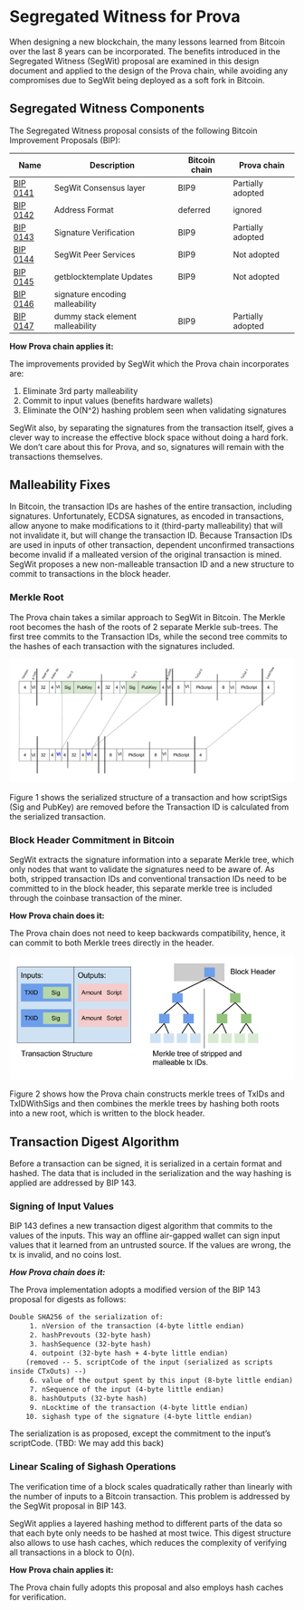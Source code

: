 # Segregated Witness for Prova

When designing a new blockchain, the many lessons learned from Bitcoin over the last 8 years can be incorporated. The benefits introduced in the Segregated Witness (SegWit) proposal are examined in this design document and applied to the design of the Prova chain, while avoiding any compromises due to SegWit being deployed as a soft fork in Bitcoin.

## Segregated Witness Components

The Segregated Witness proposal consists of the following Bitcoin Improvement Proposals (BIP):

| Name  | Description |  Bitcoin chain | Prova chain |
| ------------- | ------------- | ------------- | ------------- |
| [BIP 0141](https://github.com/bitcoin/bips/blob/master/bip-0141.mediawiki) | SegWit Consensus layer  | BIP9 | Partially adopted |
| [BIP 0142](https://github.com/bitcoin/bips/blob/master/bip-0142.mediawiki) | Address Format | deferred | ignored |
| [BIP 0143](https://github.com/bitcoin/bips/blob/master/bip-0143.mediawiki) | Signature Verification | BIP9 | Partially adopted |
| [BIP 0144](https://github.com/bitcoin/bips/blob/master/bip-0144.mediawiki) | SegWit Peer Services | BIP9 | Not adopted |
| [BIP 0145](https://github.com/bitcoin/bips/blob/master/bip-0145.mediawiki) | getblocktemplate Updates | BIP9 | Not adopted |
| [BIP 0146](https://github.com/bitcoin/bips/blob/master/bip-0146.mediawiki) | signature encoding malleability | | |
| [BIP 0147](https://github.com/bitcoin/bips/blob/master/bip-0147.mediawiki) | dummy stack element malleability | BIP9 | Partially adopted |

**How Prova chain applies it:**

The improvements provided by SegWit which the Prova chain incorporates are:

1. Eliminate 3rd party malleability
2. Commit to input values (benefits hardware wallets)
3. Eliminate the O(N^2) hashing problem seen when validating signatures

SegWit also, by separating the signatures from the transaction itself, gives a clever way to increase the effective block space without doing a hard fork. We don’t care about this for Prova, and so, signatures will remain with the transactions themselves.

## Malleability Fixes

In Bitcoin, the transaction IDs are hashes of the entire transaction, including signatures. Unfortunately, ECDSA signatures, as encoded in transactions, allow anyone to make modifications to it (third-party malleability) that will not invalidate it, but will change the transaction ID. Because Transaction IDs are used in inputs of other transaction, dependent unconfirmed transactions become invalid if a malleated version of the original transaction is mined. SegWit proposes a new non-malleable transaction ID and a new structure to commit to transactions in the block header.

### Merkle Root

The Prova chain takes a similar approach to SegWit in Bitcoin. The Merkle root becomes the hash of the roots of 2 separate Merkle sub-trees.
The first tree commits to the Transaction IDs, while the second tree commits to the hashes of each transaction with the signatures included.

![Figure 1](segwit-fig1.png)

Figure 1 shows the serialized structure of a transaction and how scriptSigs (Sig and PubKey) are removed before the Transaction ID is calculated from the serialized transaction.

### Block Header Commitment in Bitcoin

SegWit extracts the signature information into a separate Merkle tree, which only nodes that want to validate the signatures need to be aware of. As both, stripped transaction IDs and conventional transaction IDs need to be committed to in the block header, this separate merkle tree is included through the coinbase transaction of the miner.

**How Prova chain does it:**

The Prova chain does not need to keep backwards compatibility, hence, it can commit to both Merkle trees directly in the header.

![Figure 2](segwit-fig2.png)

Figure 2 shows how the Prova chain constructs merkle trees of TxIDs and TxIDWithSigs and then combines the merkle trees by hashing both roots into a new root, which is written to the block header.

## Transaction Digest Algorithm

Before a transaction can be signed, it is serialized in a certain format and hashed. The data that is included in the serialization and the way hashing is applied are addressed by BIP 143.

### Signing of Input Values

BIP 143 defines a new transaction digest algorithm that commits to the values of the inputs. This way an offline air-gapped wallet can sign input values that it learned from an untrusted source. If the values are wrong, the tx is invalid, and no coins lost.

***How Prova chain does it:***

The Prova implementation adopts a modified version of the BIP 143 proposal for digests as follows:

```
Double SHA256 of the serialization of:
     1. nVersion of the transaction (4-byte little endian)
     2. hashPrevouts (32-byte hash)
     3. hashSequence (32-byte hash)
     4. outpoint (32-byte hash + 4-byte little endian)
    (removed -- 5. scriptCode of the input (serialized as scripts inside CTxOuts) --)
     6. value of the output spent by this input (8-byte little endian)
     7. nSequence of the input (4-byte little endian)
     8. hashOutputs (32-byte hash)
     9. nLocktime of the transaction (4-byte little endian)
    10. sighash type of the signature (4-byte little endian)
```

The serialization is as proposed, except the commitment to the input’s scriptCode. (TBD: We may add this back)

### Linear Scaling of Sighash Operations

The verification time of a block scales quadratically rather than linearly with the number of inputs to a Bitcoin transaction. This problem is addressed by the SegWit proposal in BIP 143.

SegWit applies a layered hashing method to different parts of the data so that each byte only needs to be hashed at most twice. This digest structure also allows to use hash caches, which reduces the complexity of verifying all transactions in a block to O(n).

**How Prova chain applies it:**

The Prova chain fully adopts this proposal and also employs hash caches for verification.
